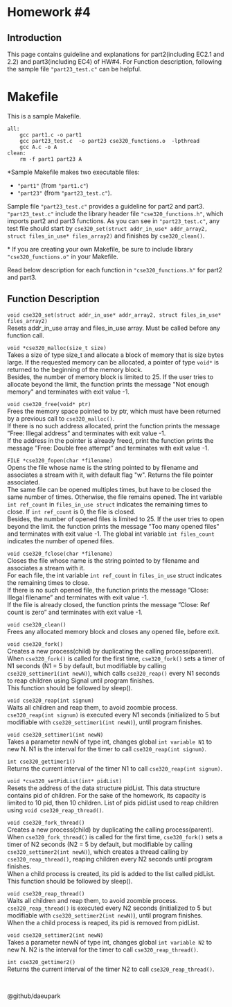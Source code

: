 # Homework #4

<!--Do not cheat and good luck!

It will be great (and useful for you) if you will document your work in this README and write a sort of documentation for your homework. We may give few extra credits for good documentation. -->

## Introduction
This page contains guideline and explanations for part2(including EC2.1 and 2.2) and part3(including EC4) of HW#4. For Function description, following the sample file `"part23_test.c"` can be helpful.

# Makefile
This is a sample Makefile.
```
all:
	gcc part1.c -o part1	
	gcc part23_test.c  -o part23 cse320_functions.o  -lpthread
	gcc A.c -o A
clean:
	rm -f part1 part23 A

```

\*Sample Makefile makes two executable files:
-  `"part1"` (from `"part1.c"`)
-  `"part23"` (from `"part23_test.c"`).

Sample file `"part23_test.c"` provides a guideline for part2 and part3.
`"part23_test.c"` include the library header file `"cse320_functions.h"`, which imports part2 and part3 functions. As you can see in `"part23_test.c"`, any test file should start by `cse320_set(struct addr_in_use* addr_array2, struct files_in_use* files_array2)` and finishes by `cse320_clean()`.

\* If you are creating your own Makefile, be sure to include library `"cse320_functions.o"` in your Makefile.


Read below description for each function in `"cse320_functions.h"` for part2 and part3.   


## Function Description

`void cse320_set(struct addr_in_use* addr_array2, struct files_in_use* files_array2)` <br /> 
Resets addr\_in\_use array and files\_in\_use array. Must be called before any function call. 

`void *cse320_malloc(size_t size)` <br />
Takes a size of type size\_t and allocate a block of memory that is size bytes large. If the requested memory can be allocated, a pointer of type `void*` is returned to the beginning of the memory block.  
Besides, the number of memory block is limited to 25. If the user tries to allocate beyond the limit, the function prints the message "Not enough memory" and terminates with exit value -1. 

`void cse320_free(void* ptr)` <br />
Frees the memory space pointed to by ptr, which must have been returned by a previous call to `cse320_malloc()`.  
If there is no such address allocated, print the function prints the message ”Free: Illegal address” and terminates with exit value -1.  
If the address in the pointer is already freed, print the function prints the message ”Free: Double free attempt” and terminates with exit value -1.  

`FILE *cse320_fopen(char *filename)`<br />
Opens the file whose name is the string pointed to by filename and associates a stream with it, with default flag "w". Returns the file pointer associated.  
The same file can be opened multiples times, but have to be closed the same number of times. Otherwise, the file remains opened. The int variable `int ref_count` in `files_in_use struct` indicates the remaining times to close. If `int ref_count` is 0, the file is closed.   
Besides, the number of opened files is limited to 25. If the user tries to open beyond the limit. the function prints the message "Too many opened files" and terminates with exit value -1. The global int variable `int files_count` indicates the number of opened files.  

`void cse320_fclose(char *filename)`<br />
Closes the file whose name is the string pointed to by filename and associates a stream with it.  
For each file, the int variable `int ref_count` in `files_in_use` struct indicates the remaining times to close.  
If there is no such opened file, the function prints the message ”Close: Illegal filename” and terminates with exit value -1.   
If the file is already closed, the function prints the message ”Close: Ref count is zero” and terminates with exit value -1.   

`void cse320_clean()`<br />
Frees any allocated memory block and closes any opened file, before exit.  

`void cse320_fork()`<br />
Creates a new process(child) by duplicating the calling process(parent). When `cse320_fork()` is called for the first time, `cse320_fork()` sets a timer of N1 seconds (N1 = 5 by default, but modifiable by calling `cse320_settimer1(int newN)`), which calls `cse320_reap()` every N1 seconds to reap children using Signal until program finishes.  
This function should be followed by sleep().  

`void cse320_reap(int signum)`<br />
Waits all children and reap them, to avoid zoombie process. `cse320_reap(int signum)` is executed every N1 seconds (initialized to 5 but modifiable with `cse320_settimer1(int newN)`), until program finishes.  
 
`void cse320_settimer1(int newN)`<br />
Takes a parameter newN of type int, changes global `int variable N1` to new N. N1 is the interval for the timer to call `cse320_reap(int signum)`.

`int cse320_gettimer1()`<br />
Returns the current interval of the timer N1 to call `cse320_reap(int signum)`.

`void *cse320_setPidList(int* pidList)`<br />
Resets the address of the data structure pidList. This data structure contains pid of children. For the sake of the homework, its capacity is limited to 10 pid, then 10 children. List of pids pidList used to reap children using `void cse320_reap_thread()`. 

`void cse320_fork_thread()`<br />
Creates a new process(child) by duplicating the calling process(parent). When `cse320_fork_thread()` is called for the first time, `cse320_fork()` sets a timer of N2 seconds (N2 = 5 by default, but modifiable by calling `cse320_settimer2(int newN)`), which creates a thread calling by `cse320_reap_thread()`, reaping children  every N2 seconds until program finishes.  
When a child process is created, its pid is added to the list called pidList.  
This function should be followed by sleep().  

`void cse320_reap_thread()`<br />
Waits all children and reap them, to avoid zoombie process. `cse320_reap_thread()` is executed every N2 seconds (initialized to 5 but modifiable with `cse320_settimer2(int newN)`), until program finishes.  
When the a child process is reaped, its pid is removed from pidList.

`void cse320_settimer2(int newN)`<br />
Takes a parameter newN of type int, changes global `int variable N2` to new N. N2 is the interval for the timer to call `cse320_reap_thread()`.

`int cse320_gettimer2()`<br />
Returns the current interval of the timer N2 to call `cse320_reap_thread()`.

<br /> 


@github/daeupark
